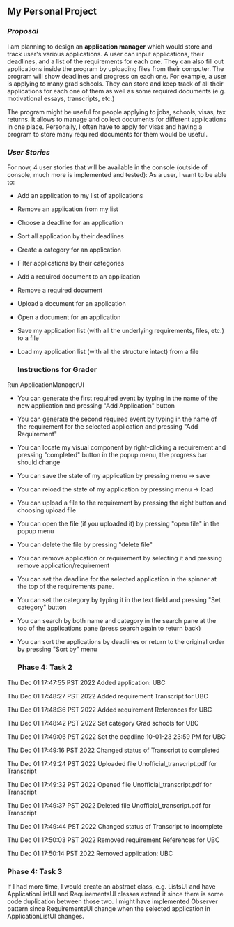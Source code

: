 ## My Personal Project

### *Proposal*

<p> I am planning to design an <strong>application manager</strong> 
which 
would store and track user's various applications. A 
user can input applications, their 
deadlines, and a list of the requirements for each one. 
They can also fill out applications inside the program
by uploading files from their computer. The program 
will show deadlines and progress on each one.
For example, a user is applying to many grad schools.
They can store and keep track of all their applications 
for each one of them as well as some required documents
(e.g. motivational essays, transcripts, etc.) </p>

<p> The program might be useful for people applying to
jobs, schools, visas, tax returns. It allows to manage
and collect documents for different applications in 
one place. Personally, I often have to apply for visas 
and having a program to store many required documents 
for them would be useful.</p>

### *User Stories*

For now, 4 user stories that will be available in the console (outside of console, much more is implemented and tested):
As a user, I want to be able to:
- Add an application to my list of applications
- Remove an application from my list
- Choose a deadline for an application
- Sort all application by their deadlines
- Create a category for an application
- Filter applications by their categories
- Add a required document to an application
- Remove a required document
- Upload a document for an application
- Open a document for an application
- Save my application list (with all the underlying requirements, files, etc.) to a file
- Load my application list (with all the structure intact) from a file

  ### Instructions for Grader
Run ApplicationManagerUI 
- You can generate the first required event by typing in the name of the new application and pressing "Add Application" button
- You can generate the second required event by typing in the name of the requirement for the selected application and pressing "Add Requirement"
- You can locate my visual component by right-clicking a requirement and pressing "completed" button in the popup menu, the progress bar should change
- You can save the state of my application by pressing menu -> save
- You can reload the state of my application by pressing menu -> load
- You can upload a file to the requirement by pressing the right button and choosing upload file
- You can open the file (if you uploaded it) by pressing "open file" in the popup menu
- You can delete the file by pressing "delete file"
- You can remove application or requirement by selecting it and pressing remove application/requirement
- You can set the deadline for the selected application in the spinner at the top of the requirements pane.
- You can set the category by typing it in the text field and pressing "Set category" button
- You can search by both name and category in the search pane at the top of the applications pane (press search again to return back)
- You can sort the applications by deadlines or return to the original order by pressing "Sort by" menu

  ### Phase 4: Task 2
Thu Dec 01 17:47:55 PST 2022
Added application: UBC

Thu Dec 01 17:48:27 PST 2022
Added requirement Transcript for UBC

Thu Dec 01 17:48:36 PST 2022
Added requirement References for UBC

Thu Dec 01 17:48:42 PST 2022
Set category Grad schools for UBC

Thu Dec 01 17:49:06 PST 2022
Set the deadline 10-01-23 23:59 PM for UBC

Thu Dec 01 17:49:16 PST 2022
Changed status of Transcript to completed

Thu Dec 01 17:49:24 PST 2022
Uploaded file Unofficial_transcript.pdf for Transcript

Thu Dec 01 17:49:32 PST 2022
Opened file Unofficial_transcript.pdf for Transcript

Thu Dec 01 17:49:37 PST 2022
Deleted file Unofficial_transcript.pdf for Transcript

Thu Dec 01 17:49:44 PST 2022
Changed status of Transcript to incomplete

Thu Dec 01 17:50:03 PST 2022
Removed requirement References for UBC

Thu Dec 01 17:50:14 PST 2022
Removed application: UBC

  ### Phase 4: Task 3
If I had more time, I would create an abstract class, e.g. ListsUI and have 
ApplicationListUI and RequirementsUI classes extend it since there is some 
code duplication between those two. I might have implemented Observer pattern since
RequirementsUI change when the selected application in ApplicationListUI changes. 

